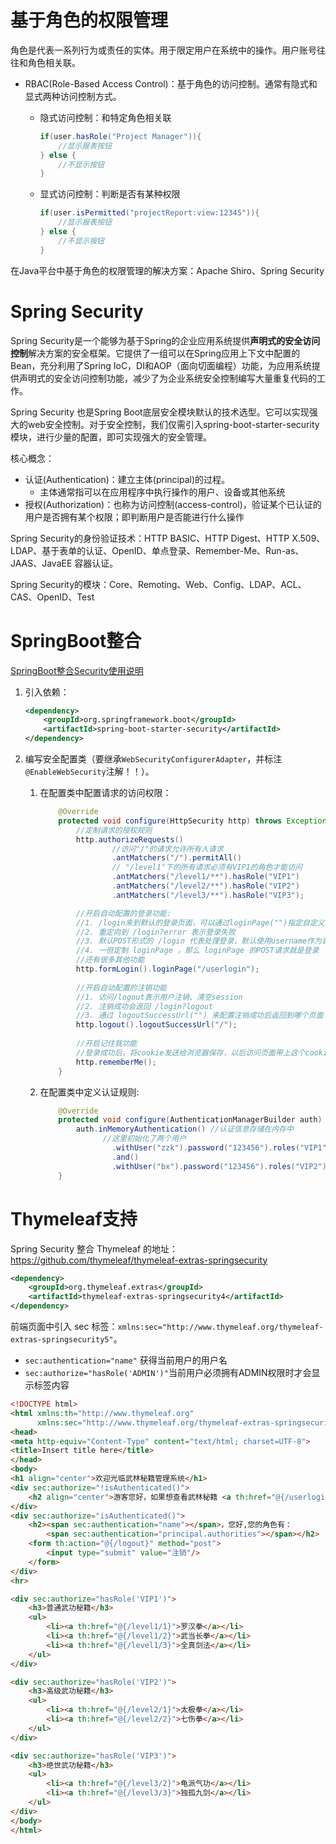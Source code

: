 # 基于角色的权限管理

角色是代表一系列行为或责任的实体。用于限定用户在系统中的操作。用户账号往往和角色相关联。

- RBAC(Role-Based Access Control)：基于角色的访问控制。通常有隐式和显式两种访问控制方式。
  - 隐式访问控制：和特定角色相关联

    ```java
    if(user.hasRole("Project Manager")){
        //显示报表按钮
    } else {
        //不显示按钮
    }
    ```

  - 显式访问控制：判断是否有某种权限

    ```java
    if(user.isPermitted("projectReport:view:12345")){
        //显示报表按钮
    } else {
        //不显示按钮
    }
    ```

在Java平台中基于角色的权限管理的解决方案：Apache Shiro、Spring Security



# Spring Security

Spring Security是一个能够为基于Spring的企业应用系统提供**声明式的安全访问控制**解决方案的安全框架。它提供了一组可以在Spring应用上下文中配置的Bean，充分利用了Spring IoC，DI和AOP（面向切面编程）功能，为应用系统提供声明式的安全访问控制功能，减少了为企业系统安全控制编写大量重复代码的工作。

Spring Security 也是Spring Boot底层安全模块默认的技术选型。它可以实现强大的web安全控制。对于安全控制，我们仅需引入spring-boot-starter-security模块，进行少量的配置，即可实现强大的安全管理。

核心概念：

- 认证(Authentication)：建立主体(principal)的过程。
  - 主体通常指可以在应用程序中执行操作的用户、设备或其他系统
- 授权(Authorization)：也称为访问控制(access-control)，验证某个已认证的用户是否拥有某个权限；即判断用户是否能进行什么操作

Spring Security的身份验证技术：HTTP BASIC、HTTP Digest、HTTP X.509、LDAP、基于表单的认证、OpenID、单点登录、Remember-Me、Run-as、JAAS、JavaEE 容器认证。

Spring Security的模块：Core、Remoting、Web、Config、LDAP、ACL、CAS、OpenID、Test



# SpringBoot整合

[SpringBoot整合Security使用说明](https://docs.spring.io/spring-security/site/docs/current/guides/html5/helloworld-boot.html)

1. 引入依赖：

   ```xml
   <dependency>
       <groupId>org.springframework.boot</groupId>
       <artifactId>spring-boot-starter-security</artifactId>
   </dependency>
   ```

2. 编写安全配置类（要继承`WebSecurityConfigurerAdapter`，并标注`@EnableWebSecurity`注解！！）。

   1. 在配置类中配置请求的访问权限：

      ```java
          @Override
          protected void configure(HttpSecurity http) throws Exception {
              //定制请求的授权规则
              http.authorizeRequests()
                      //访问"/"的请求允许所有人请求
                      .antMatchers("/").permitAll()
                      // "/level1"下的所有请求必须有VIP1的角色才能访问
                      .antMatchers("/level1/**").hasRole("VIP1")
                      .antMatchers("/level2/**").hasRole("VIP2")
                      .antMatchers("/level3/**").hasRole("VIP3");
      
              //开启自动配置的登录功能:
              //1. /login来到默认的登录页面，可以通过loginPage("")指定自定义的登录页面的请求路径
              //2. 重定向到 /login?error 表示登录失败
              //3. 默认POST形式的 /login 代表处理登录，默认使用username作为表单参数名来携带参数，如果要修改可以通过.usernameParameter("")来修改，同理可修改密码的默认参数名；GET形式的 /login 代表去登录页面
              //4. 一但定制 loginPage ，那么 loginPage 的POST请求就是登录
              //还有很多其他功能
              http.formLogin().loginPage("/userlogin");
              
              //开启自动配置的注销功能
              //1. 访问/logout表示用户注销、清空session
              //2. 注销成功会返回 /login?logout
              //3. 通过 logoutSuccessUrl("") 来配置注销成功后返回到哪个页面
              http.logout().logoutSuccessUrl("/");
              
              //开启记住我功能
              //登录成功后，将cookie发送给浏览器保存，以后访问页面带上这个cookie，只要通过检查就可以免登录，点击注销会删除cookie
              http.rememberMe();
          }
      ```

   2. 在配置类中定义认证规则:

      ```java
          @Override
          protected void configure(AuthenticationManagerBuilder auth) throws Exception {
              auth.inMemoryAuthentication() //认证信息存储在内存中
                  	//这里初始化了两个用户
                      .withUser("zzk").password("123456").roles("VIP1","VIP2")
                      .and()
                      .withUser("bx").password("123456").roles("VIP2");
          }
      ```

      

# Thymeleaf支持

Spring Security 整合 Thymeleaf 的地址：https://github.com/thymeleaf/thymeleaf-extras-springsecurity

```xml
<dependency>
    <groupId>org.thymeleaf.extras</groupId>
    <artifactId>thymeleaf-extras-springsecurity4</artifactId>
</dependency>
```

前端页面中引入 sec 标签：`xmlns:sec="http://www.thymeleaf.org/thymeleaf-extras-springsecurity5"`。

- `sec:authentication="name"` 获得当前用户的用户名
- `sec:authorize="hasRole('ADMIN')"`当前用户必须拥有ADMIN权限时才会显示标签内容

```html
<!DOCTYPE html>
<html xmlns:th="http://www.thymeleaf.org"
	  xmlns:sec="http://www.thymeleaf.org/thymeleaf-extras-springsecurity4">
<head>
<meta http-equiv="Content-Type" content="text/html; charset=UTF-8">
<title>Insert title here</title>
</head>
<body>
<h1 align="center">欢迎光临武林秘籍管理系统</h1>
<div sec:authorize="!isAuthenticated()">
	<h2 align="center">游客您好，如果想查看武林秘籍 <a th:href="@{/userlogin}">请登录</a></h2>
</div>
<div sec:authorize="isAuthenticated()">
	<h2><span sec:authentication="name"></span>，您好,您的角色有：
		<span sec:authentication="principal.authorities"></span></h2>
	<form th:action="@{/logout}" method="post">
		<input type="submit" value="注销"/>
	</form>
</div>
<hr>

<div sec:authorize="hasRole('VIP1')">
	<h3>普通武功秘籍</h3>
	<ul>
		<li><a th:href="@{/level1/1}">罗汉拳</a></li>
		<li><a th:href="@{/level1/2}">武当长拳</a></li>
		<li><a th:href="@{/level1/3}">全真剑法</a></li>
	</ul>
</div>

<div sec:authorize="hasRole('VIP2')">
	<h3>高级武功秘籍</h3>
	<ul>
		<li><a th:href="@{/level2/1}">太极拳</a></li>
		<li><a th:href="@{/level2/2}">七伤拳</a></li>
	</ul>
</div>

<div sec:authorize="hasRole('VIP3')">
	<h3>绝世武功秘籍</h3>
	<ul>
		<li><a th:href="@{/level3/2}">龟派气功</a></li>
		<li><a th:href="@{/level3/3}">独孤九剑</a></li>
	</ul>
</div>
</body>
</html>
```

